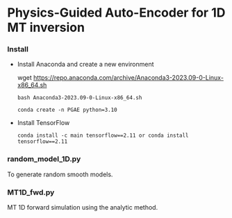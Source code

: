 # Physics-Guided Auto-Encoder for 1D MT inversion

### Install
- Install Anaconda and create a new environment

  wget https://repo.anaconda.com/archive/Anaconda3-2023.09-0-Linux-x86_64.sh

  `bash Anaconda3-2023.09-0-Linux-x86_64.sh`

  `conda create -n PGAE python=3.10`

- Install TensorFlow

  `conda install -c main tensorflow==2.11 or conda install tensorflow==2.11`

### random_model_1D.py
  To generate random smooth models.

### MT1D_fwd.py
  MT 1D forward simulation using the analytic method.
